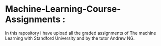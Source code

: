 # Machine-Learning-Course-Assignments : 
In this rapository i have upload all the graded assignments of The machine Learning with Standford University and by the tutor Andrew NG.
